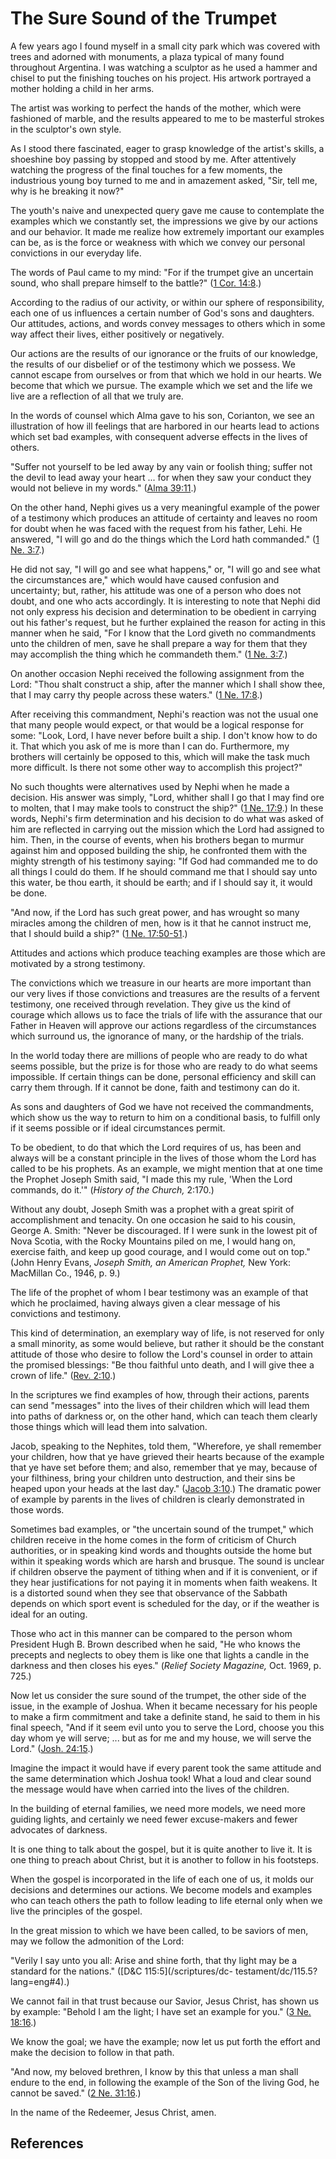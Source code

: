 # The Sure Sound of the Trumpet

A few years ago I found myself in a small city park which was covered with
trees and adorned with monuments, a plaza typical of many found throughout
Argentina. I was watching a sculptor as he used a hammer and chisel to put the
finishing touches on his project. His artwork portrayed a mother holding a
child in her arms.

The artist was working to perfect the hands of the mother, which were
fashioned of marble, and the results appeared to me to be masterful strokes in
the sculptor's own style.

As I stood there fascinated, eager to grasp knowledge of the artist's skills,
a shoeshine boy passing by stopped and stood by me. After attentively watching
the progress of the final touches for a few moments, the industrious young boy
turned to me and in amazement asked, "Sir, tell me, why is he breaking it
now?"

The youth's naive and unexpected query gave me cause to contemplate the
examples which we constantly set, the impressions we give by our actions and
our behavior. It made me realize how extremely important our examples can be,
as is the force or weakness with which we convey our personal convictions in
our everyday life.

The words of Paul came to my mind: "For if the trumpet give an uncertain
sound, who shall prepare himself to the battle?" ([1 Cor.
14:8](/scriptures/nt/1-cor/14.8?lang=eng#7).)

According to the radius of our activity, or within our sphere of
responsibility, each one of us influences a certain number of God's sons and
daughters. Our attitudes, actions, and words convey messages to others which
in some way affect their lives, either positively or negatively.

Our actions are the results of our ignorance or the fruits of our knowledge,
the results of our disbelief or of the testimony which we possess. We cannot
escape from ourselves or from that which we hold in our hearts. We become that
which we pursue. The example which we set and the life we live are a
reflection of all that we truly are.

In the words of counsel which Alma gave to his son, Corianton, we see an
illustration of how ill feelings that are harbored in our hearts lead to
actions which set bad examples, with consequent adverse effects in the lives
of others.

"Suffer not yourself to be led away by any vain or foolish thing; suffer not
the devil to lead away your heart ... for when they saw your conduct they would
not believe in my words." ([Alma
39:11](/scriptures/bofm/alma/39.11?lang=eng#10).)

On the other hand, Nephi gives us a very meaningful example of the power of a
testimony which produces an attitude of certainty and leaves no room for doubt
when he was faced with the request from his father, Lehi. He answered, "I will
go and do the things which the Lord hath commanded." ([1 Ne.
3:7](/scriptures/bofm/1-ne/3.7?lang=eng#6).)

He did not say, "I will go and see what happens," or, "I will go and see what
the circumstances are," which would have caused confusion and uncertainty;
but, rather, his attitude was one of a person who does not doubt, and one who
acts accordingly. It is interesting to note that Nephi did not only express
his decision and determination to be obedient in carrying out his father's
request, but he further explained the reason for acting in this manner when he
said, "For I know that the Lord giveth no commandments unto the children of
men, save he shall prepare a way for them that they may accomplish the thing
which he commandeth them." ([1 Ne.
3:7](/scriptures/bofm/1-ne/3.7?lang=eng#6).)

On another occasion Nephi received the following assignment from the Lord:
"Thou shalt construct a ship, after the manner which I shall show thee, that I
may carry thy people across these waters." ([1 Ne.
17:8](/scriptures/bofm/1-ne/17.8?lang=eng#7).)

After receiving this commandment, Nephi's reaction was not the usual one that
many people would expect, or that would be a logical response for some: "Look,
Lord, I have never before built a ship. I don't know how to do it. That which
you ask of me is more than I can do. Furthermore, my brothers will certainly
be opposed to this, which will make the task much more difficult. Is there not
some other way to accomplish this project?"

No such thoughts were alternatives used by Nephi when he made a decision. His
answer was simply, "Lord, whither shall I go that I may find ore to molten,
that I may make tools to construct the ship?" ([1 Ne.
17:9](/scriptures/bofm/1-ne/17.9?lang=eng#8).) In these words, Nephi's firm
determination and his decision to do what was asked of him are reflected in
carrying out the mission which the Lord had assigned to him. Then, in the
course of events, when his brothers began to murmur against him and opposed
building the ship, he confronted them with the mighty strength of his
testimony saying: "If God had commanded me to do all things I could do them.
If he should command me that I should say unto this water, be thou earth, it
should be earth; and if I should say it, it would be done.

"And now, if the Lord has such great power, and has wrought so many miracles
among the children of men, how is it that he cannot instruct me, that I should
build a ship?" ([1 Ne. 17:50-51](/scriptures/bofm/1-ne/17.50-51?lang=eng#49).)

Attitudes and actions which produce teaching examples are those which are
motivated by a strong testimony.

The convictions which we treasure in our hearts are more important than our
very lives if those convictions and treasures are the results of a fervent
testimony, one received through revelation. They give us the kind of courage
which allows us to face the trials of life with the assurance that our Father
in Heaven will approve our actions regardless of the circumstances which
surround us, the ignorance of many, or the hardship of the trials.

In the world today there are millions of people who are ready to do what seems
possible, but the prize is for those who are ready to do what seems
impossible. If certain things can be done, personal efficiency and skill can
carry them through. If it cannot be done, faith and testimony can do it.

As sons and daughters of God we have not received the commandments, which show
us the way to return to him on a conditional basis, to fulfill only if it
seems possible or if ideal circumstances permit.

To be obedient, to do that which the Lord requires of us, has been and always
will be a constant principle in the lives of those whom the Lord has called to
be his prophets. As an example, we might mention that at one time the Prophet
Joseph Smith said, "I made this my rule, 'When the Lord commands, do it.'"
(_History of the Church,_ 2:170.)

Without any doubt, Joseph Smith was a prophet with a great spirit of
accomplishment and tenacity. On one occasion he said to his cousin, George A.
Smith: "Never be discouraged. If I were sunk in the lowest pit of Nova Scotia,
with the Rocky Mountains piled on me, I would hang on, exercise faith, and
keep up good courage, and I would come out on top." (John Henry Evans, _Joseph
Smith, an American Prophet,_ New York: MacMillan Co., 1946, p. 9.)

The life of the prophet of whom I bear testimony was an example of that which
he proclaimed, having always given a clear message of his convictions and
testimony.

This kind of determination, an exemplary way of life, is not reserved for only
a small minority, as some would believe, but rather it should be the constant
attitude of those who desire to follow the Lord's counsel in order to attain
the promised blessings: "Be thou faithful unto death, and I will give thee a
crown of life." ([Rev. 2:10](/scriptures/nt/rev/2.10?lang=eng#9).)

In the scriptures we find examples of how, through their actions, parents can
send "messages" into the lives of their children which will lead them into
paths of darkness or, on the other hand, which can teach them clearly those
things which will lead them into salvation.

Jacob, speaking to the Nephites, told them, "Wherefore, ye shall remember your
children, how that ye have grieved their hearts because of the example that ye
have set before them; and also, remember that ye may, because of your
filthiness, bring your children unto destruction, and their sins be heaped
upon your heads at the last day." ([Jacob
3:10](/scriptures/bofm/jacob/3.10?lang=eng#9).) The dramatic power of example
by parents in the lives of children is clearly demonstrated in those words.

Sometimes bad examples, or "the uncertain sound of the trumpet," which
children receive in the home comes in the form of criticism of Church
authorities, or in speaking kind words and thoughts outside the home but
within it speaking words which are harsh and brusque. The sound is unclear if
children observe the payment of tithing when and if it is convenient, or if
they hear justifications for not paying it in moments when faith weakens. It
is a distorted sound when they see that observance of the Sabbath depends on
which sport event is scheduled for the day, or if the weather is ideal for an
outing.

Those who act in this manner can be compared to the person whom President Hugh
B. Brown described when he said, "He who knows the precepts and neglects to
obey them is like one that lights a candle in the darkness and then closes his
eyes." (_Relief Society Magazine,_ Oct. 1969, p. 725.)

Now let us consider the sure sound of the trumpet, the other side of the
issue, in the example of Joshua. When it became necessary for his people to
make a firm commitment and take a definite stand, he said to them in his final
speech, "And if it seem evil unto you to serve the Lord, choose you this day
whom ye will serve; ... but as for me and my house, we will serve the Lord."
([Josh. 24:15](/scriptures/ot/josh/24.15?lang=eng#14).)

Imagine the impact it would have if every parent took the same attitude and
the same determination which Joshua took! What a loud and clear sound the
message would have when carried into the lives of the children.

In the building of eternal families, we need more models, we need more guiding
lights, and certainly we need fewer excuse-makers and fewer advocates of
darkness.

It is one thing to talk about the gospel, but it is quite another to live it.
It is one thing to preach about Christ, but it is another to follow in his
footsteps.

When the gospel is incorporated in the life of each one of us, it molds our
decisions and determines our actions. We become models and examples who can
teach others the path to follow leading to life eternal only when we live the
principles of the gospel.

In the great mission to which we have been called, to be saviors of men, may
we follow the admonition of the Lord:

"Verily I say unto you all: Arise and shine forth, that thy light may be a
standard for the nations." ([D&amp;C 115:5](/scriptures/dc-
testament/dc/115.5?lang=eng#4).)

We cannot fail in that trust because our Savior, Jesus Christ, has shown us by
example: "Behold I am the light; I have set an example for you." ([3 Ne.
18:16](/scriptures/bofm/3-ne/18.16?lang=eng#15).)

We know the goal; we have the example; now let us put forth the effort and
make the decision to follow in that path.

"And now, my beloved brethren, I know by this that unless a man shall endure
to the end, in following the example of the Son of the living God, he cannot
be saved." ([2 Ne. 31:16](/scriptures/bofm/2-ne/31.16?lang=eng#15).)

In the name of the Redeemer, Jesus Christ, amen.

## References

